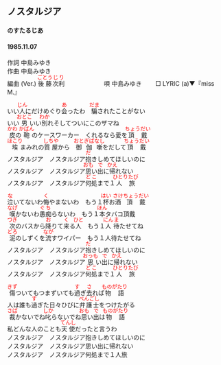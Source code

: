 <style type="text/css">
	ruby{
	    ruby-position: over;
	}
	ruby > rt{font-size: 12px;color:red;}
	p{font:16px;font-size: '楷体'}
</style>
## ノスタルジア
#### のすたるじあ
#### 1985.11.07
  

作詞  中島みゆき        
作曲  中島みゆき        
編曲 (Ver.)   <ruby><rb>後藤</rb><rp>(</rp><rt>ごとう</rt><rp>)</rp></ruby><ruby><rb>次</rb><rp>(</rp><rt>じ</rt><rp>)</rp></ruby><ruby><rb>利</rb><rp>(</rp><rt>り</rt><rp>)</rp></ruby>　　　　  　　
唄  中島みゆき　　
□ LYRIC (a)▼『miss M.』  
  
  
いい<ruby><rb>人</rb><rp>(</rp><rt>じん</rt><rp>)</rp></ruby>にだけめぐり<ruby><rb>会</rb><rp>(</rp><rt>あ</rt><rp>)</rp></ruby>ったわ　<ruby><rb>騙</rb><rp>(</rp><rt>だま</rt><rp>)</rp></ruby>されたことがない  
いい<ruby><rb>男</rb><rp>(</rp><rt>おとこ</rt><rp>)</rp></ruby>いい<ruby><rb>別</rb><rp>(</rp><rt>わか</rt><rp>)</rp></ruby>れそしてついにこのザマね  
<ruby><rb>皮</rb><rp>(</rp><rt>かわ</rt><rp>)</rp></ruby>の<ruby><rb>鞄</rb><rp>(</rp><rt>かばん</rt><rp>)</rp></ruby>のケースワーカー　くれるなら愛を<ruby><rb>頂戴</rb><rp>(</rp><rt>ちょうだい</rt><rp>)</rp></ruby>  
<ruby><rb>埃</rb><rp>(</rp><rt>ほこり</rt><rp>)</rp></ruby>まみれの<ruby><rb>質屋</rb><rp>(</rp><rt>しちや</rt><rp>)</rp></ruby>から　<ruby><rb>御伽噺</rb><rp>(</rp><rt>おとぎばなし</rt><rp>)</rp></ruby>をだして<ruby><rb>頂戴</rb><rp>(</rp><rt>ちょうだい</rt><rp>)</rp></ruby>  
ノスタルジア　ノスタルジア<ruby><rb>抱</rb><rp>(</rp><rt>だ</rt><rp>)</rp></ruby>きしめてほしいのに  
ノスタルジア　ノスタルジア<ruby><rb>思</rb><rp>(</rp><rt>おも</rt><rp>)</rp></ruby>い<ruby><rb>出</rb><rp>(</rp><rt>で</rt><rp>)</rp></ruby>に<ruby><rb>帰</rb><rp>(</rp><rt>かえ</rt><rp>)</rp></ruby>れない  
ノスタルジア　ノスタルジア<ruby><rb>何処</rb><rp>(</rp><rt>どこ</rt><rp>)</rp></ruby>まで１<ruby><rb>人旅</rb><rp>(</rp><rt>ひとりたび</rt><rp>)</rp></ruby>  
  
<ruby><rb>泣</rb><rp>(</rp><rt>な</rt><rp>)</rp></ruby>いてないわ<ruby><rb>悔</rb><rp>(</rp><rt>く</rt><rp>)</rp></ruby>やまないわ　もう１<ruby><rb>杯</rb><rp>(</rp><rt>はい</rt><rp>)</rp></ruby>お<ruby><rb>酒</rb><rp>(</rp><rt>さけ</rt><rp>)</rp></ruby><ruby><rb>頂戴</rb><rp>(</rp><rt>ちょうだい</rt><rp>)</rp></ruby>  
<ruby><rb>嘆</rb><rp>(</rp><rt>なげ</rt><rp>)</rp></ruby>かないわ<ruby><rb>愚痴</rb><rp>(</rp><rt>ぐち</rt><rp>)</rp></ruby>らないわ　もう１<ruby><rb>本</rb><rp>(</rp><rt>ほん</rt><rp>)</rp></ruby>タバコ頂戴  
<ruby><rb>次</rb><rp>(</rp><rt>つぎ</rt><rp>)</rp></ruby>のバスから<ruby><rb>降</rb><rp>(</rp><rt>お</rt><rp>)</rp></ruby>りて<ruby><rb>来</rb><rp>(</rp><rt>く</rt><rp>)</rp></ruby>る<ruby><rb>人</rb><rp>(</rp><rt>ひと</rt><rp>)</rp></ruby>　もう１<ruby><rb>人</rb><rp>(</rp><rt>にん</rt><rp>)</rp></ruby><ruby><rb>待</rb><rp>(</rp><rt>ま</rt><rp>)</rp></ruby>たせてね  
<ruby><rb>泥</rb><rp>(</rp><rt>どろ</rt><rp>)</rp></ruby>のしずくを<ruby><rb>流</rb><rp>(</rp><rt>なが</rt><rp>)</rp></ruby>すワイパー　もう１人待たせてね  
ノスタルジア　ノスタルジア<ruby><rb>抱</rb><rp>(</rp><rt>だ</rt><rp>)</rp></ruby>きしめてほしいのに  
ノスタルジア　ノスタルジア<ruby><rb>思</rb><rp>(</rp><rt>おっも</rt><rp>)</rp></ruby>い<ruby><rb>出</rb><rp>(</rp><rt>で</rt><rp>)</rp></ruby>に<ruby><rb>帰</rb><rp>(</rp><rt>かえ</rt><rp>)</rp></ruby>れない  
ノスタルジア　ノスタルジア<ruby><rb>何処</rb><rp>(</rp><rt>どこ</rt><rp>)</rp></ruby>まで１<ruby><rb>人旅</rb><rp>(</rp><rt>ひとりたび</rt><rp>)</rp></ruby>  
  
<ruby><rb>傷</rb><rp>(</rp><rt>きず</rt><rp>)</rp></ruby>ついてもつまずいても<ruby><rb>過</rb><rp>(</rp><rt>す</rt><rp>)</rp></ruby>ぎ<ruby><rb>去</rb><rp>(</rp><rt>さ</rt><rp>)</rp></ruby>れば<ruby><rb>物語</rb><rp>(</rp><rt>ものがたり</rt><rp>)</rp></ruby>  
人は誰も<ruby><rb>過</rb><rp>(</rp><rt>す</rt><rp>)</rp></ruby>ぎた日々</rb><rp>(</rp><rt>ひび</rt><rp>)</rp></ruby>に<ruby><rb>弁護士</rb><rp>(</rp><rt>べんごし</rt><rp>)</rp></ruby>をつけたがる  
<ruby><rb>裁</rb><rp>(</rp><rt>さば</rt><rp>)</rp></ruby>かないでね<ruby><rb>叱</rb><rp>(</rp><rt>しか</rt><rp>)</rp></ruby>らないでね<ruby><rb>思</rb><rp>(</rp><rt>おも</rt><rp>)</rp></ruby>い<ruby><rb>出</rb><rp>(</rp><rt>で</rt><rp>)</rp></ruby>は<ruby><rb>物語</rb><rp>(</rp><rt>ものがたり</rt><rp>)</rp></ruby>  
私どんな人のことも<ruby><rb>天使</rb><rp>(</rp><rt>てんし</rt><rp>)</rp></ruby>だったと言うわ  
ノスタルジア　ノスタルジア抱きしめてほしいのに  
ノスタルジア　ノスタルジア思い出に帰れない  
ノスタルジア　ノスタルジア何処まで１人旅  